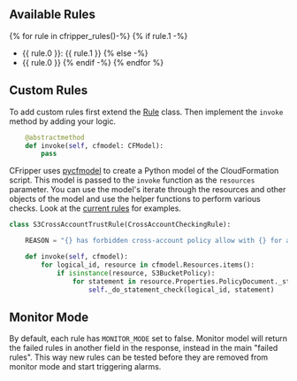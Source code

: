 ## Available Rules
{% for rule in cfripper_rules()-%}
{% if rule.1 -%}
* {{ rule.0 }}: {{ rule.1 }}
{% else -%}
* {{ rule.0 }}
{% endif -%}
{% endfor %}


## Custom Rules

To add custom rules first extend the [Rule](https://github.com/Skyscanner/cfripper/blob/master/cfripper/model/rule.py)
 class. Then implement the `invoke` method by adding your logic.
 
```python
    @abstractmethod
    def invoke(self, cfmodel: CFModel):
        pass
```

CFripper uses [pycfmodel](https://github.com/Skyscanner/pycfmodel) to create a Python model of the CloudFormation script.
 This model is passed to the `invoke` function as the `resources` parameter. You can use the model's iterate through the
 resources and other objects of the model and use the helper functions to perform various checks. Look at the
 [current rules](cfripper/rules) for examples.

```python
class S3CrossAccountTrustRule(CrossAccountCheckingRule):

    REASON = "{} has forbidden cross-account policy allow with {} for an S3 bucket."

    def invoke(self, cfmodel):
        for logical_id, resource in cfmodel.Resources.items():
            if isinstance(resource, S3BucketPolicy):
                for statement in resource.Properties.PolicyDocument._statement_as_list():
                    self._do_statement_check(logical_id, statement)
```

## Monitor Mode
By default, each rule has `MONITOR_MODE` set to false. Monitor model will return the failed rules in another field in the
 response, instead in the main "failed rules". This way new rules can be tested before they are removed from monitor 
 mode and start triggering alarms.
